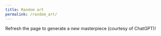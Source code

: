 ```yaml
---
title: Random art
permalink: /random_art/
---
```


Refresh the page to generate a new masterpiece (courtesy of ChatGPT)!

<canvas id="myCanvas" width="{{document.body.clientWidth}}" height="{{document.body.clientWidth}}"></canvas>
<script src="/assets/js/random_art.js"></script>
